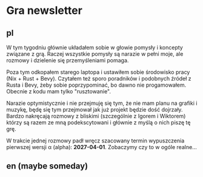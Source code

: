 # Gra newsletter
## pl
W tym tygodniu głównie układałem sobie w głowie pomysły i koncepty związane z grą.
Raczej wszystkie pomysły są narazie w pełni moje, ale rozmowy i dzielenie się przemyśleniami pomaga.

Poza tym odkopałem starego laptopa i ustawiłem sobie środowisko pracy (Nix + Rust + Bevy).
Czytałem też sporo poradników i podobnych źródeł z Rusta i Bevy, żeby sobie poprzypominać, bo dawno nie progamowałem.
Obecnie z kodu mam tylko "rusztowanie".

Narazie optymistycznie i nie przejmuję się tym, że nie mam planu na grafiki i muzykę, będę się tym przejmował jak już projekt będzie dość dojrzały.
Bardzo nakręcają rozmowy z bliskimi (szczególnie z Igorem i Wiktorem) którzy są razem ze mną podekscytowani i głównie z myślą o nich piszę tę grę.

W trakcie jednej rozmowy padł wręcz szacowany termin wypuszczenia pierwszej wersji α (alpha): **2027-04-01**.
Zobaczymy czy to w ogóle realne...

## en (maybe someday)
